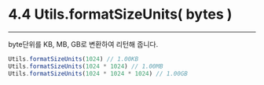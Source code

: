 # 4.4 Utils.formatSizeUnits( bytes )
---
byte단위를 KB, MB, GB로 변환하여 리턴해 줍니다.

```javascript
Utils.formatSizeUnits(1024) // 1.00KB
Utils.formatSizeUnits(1024 * 1024) // 1.00MB
Utils.formatSizeUnits(1024 * 1024 * 1024) // 1.00GB
```


